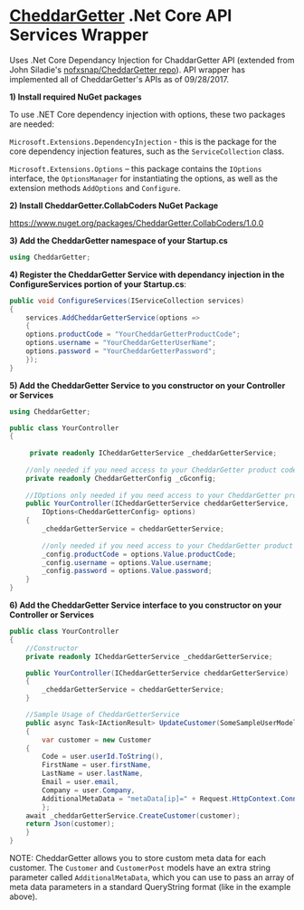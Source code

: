 # [CheddarGetter](https://cheddargetter.com) .Net Core API Services Wrapper

Uses .Net Core Dependancy Injection for ChaddarGetter API (extended from John Siladie's [nofxsnap/CheddarGetter repo](https://github.com/nofxsnap/CheddarGetter)).  API wrapper has implemented all of CheddarGetter's APIs as of 09/28/2017.

**1) Install required NuGet packages**

To use .NET Core dependency injection with options, these two packages are needed:

```Microsoft.Extensions.DependencyInjection``` - this is the package for the core dependency injection features, such as the ```ServiceCollection``` class.

```Microsoft.Extensions.Options``` – this package contains the ```IOptions``` interface, the ```OptionsManager``` for instantiating the options, as well as the extension methods ```AddOptions``` and ```Configure```.


**2) Install CheddarGetter.CollabCoders NuGet Package**

https://www.nuget.org/packages/CheddarGetter.CollabCoders/1.0.0


**3) Add the CheddarGetter namespace of your Startup.cs** 

```csharp
using CheddarGetter;
```


**4) Register the CheddarGetter Service with dependancy injection in the ConfigureServices portion of your Startup.cs**: 

```csharp
public void ConfigureServices(IServiceCollection services)
{
    services.AddCheddarGetterService(options =>
    {
	options.productCode = "YourCheddarGetterProductCode";
	options.username = "YourCheddarGetterUserName";
	options.password = "YourCheddarGetterPassword";
    });
}
```


**5) Add the CheddarGetter Service to you constructor on your Controller or Services**

```csharp
using CheddarGetter;

public class YourController
{
	
     private readonly ICheddarGetterService _cheddarGetterService;
     
    //only needed if you need access to your CheddarGetter product code, user name or password
    private readonly CheddarGetterConfig _cGconfig;
    
    //IOptions only needed if you need access to your CheddarGetter product code, user name or password
    public YourController(ICheddarGetterService cheddarGetterService,
    	IOptions<CheddarGetterConfig> options)
    {
    	_cheddarGetterService = cheddarGetterService;
    	
    	//only needed if you need access to your CheddarGetter product code, user name or password
        _config.productCode = options.Value.productCode;
        _config.username = options.Value.username;
        _config.password = options.Value.password;
    }
}
```


**6) Add the CheddarGetter Service interface to you constructor on your Controller or Services**

```csharp
public class YourController
{
    //Constructor
    private readonly ICheddarGetterService _cheddarGetterService;

    public YourController(ICheddarGetterService cheddarGetterService)
    {
        _cheddarGetterService = cheddarGetterService;
    }

    //Sample Usage of CheddarGetterService
    public async Task<IActionResult> UpdateCustomer(SomeSampleUserModel user) 
    {
        var customer = new Customer
	{
	    Code = user.userId.ToString(),
	    FirstName = user.firstName,
	    LastName = user.lastName,
	    Email = user.email,
	    Company = user.Company,
	    AdditionalMetaData = "metaData[ip]=" + Request.HttpContext.Connection.RemoteIpAddress + "&metaData[someOtherParam]=SomeOtherValue"
        };
	await _cheddarGetterService.CreateCustomer(customer);
	return Json(customer);
    }
}
```
NOTE: CheddarGetter allows you to store custom meta data for each customer.  The ```Customer``` and ```CustomerPost``` models have an extra string parameter called ```AdditionalMetaData```, which you can use to pass an array of meta data parameters in a standard QueryString format (like in the example above).
